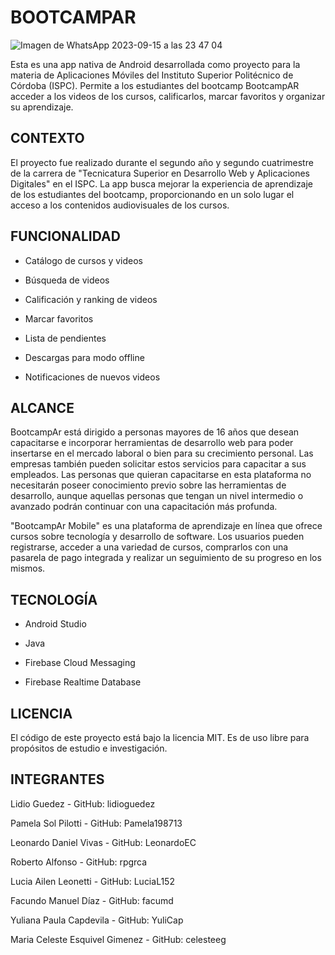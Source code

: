 # BOOTCAMPAR 
![Imagen de WhatsApp 2023-09-15 a las 23 47 04](https://github.com/abelardog/bootcampar/assets/106390254/cdc7939c-7fe8-436c-a3f5-274e46004f12)


Esta es una app nativa de Android desarrollada como proyecto para la materia de Aplicaciones Móviles del Instituto Superior Politécnico de Córdoba (ISPC). Permite a los estudiantes del bootcamp BootcampAR acceder a los videos de los cursos, calificarlos, marcar favoritos y organizar su aprendizaje.

## CONTEXTO

El proyecto fue realizado durante el segundo año y segundo cuatrimestre de la carrera de "Tecnicatura Superior en Desarrollo Web y Aplicaciones Digitales" en el ISPC. La app busca mejorar la experiencia de aprendizaje de los estudiantes del bootcamp, proporcionando en un solo lugar el acceso a los contenidos audiovisuales de los cursos.

## FUNCIONALIDAD

- Catálogo de cursos y videos

- Búsqueda de videos

- Calificación y ranking de videos

- Marcar favoritos

- Lista de pendientes

- Descargas para modo offline

- Notificaciones de nuevos videos

## ALCANCE

BootcampAr está dirigido a personas mayores de 16 años que desean capacitarse e
incorporar herramientas de desarrollo web para poder insertarse en el mercado laboral
o bien para su crecimiento personal. Las empresas también pueden solicitar estos
servicios para capacitar a sus empleados.
Las personas que quieran capacitarse en esta plataforma no necesitarán poseer
conocimiento previo sobre las herramientas de desarrollo, aunque aquellas personas
que tengan un nivel intermedio o avanzado podrán continuar con una capacitación
más profunda.

"BootcampAr Mobile" es una plataforma de aprendizaje en línea que ofrece cursos sobre tecnología y desarrollo de software. Los usuarios pueden registrarse, acceder a una variedad de cursos, comprarlos con una pasarela de pago integrada y realizar un seguimiento de su progreso en los mismos.

## TECNOLOGÍA 

- Android Studio 

- Java

- Firebase Cloud Messaging

- Firebase Realtime Database

## LICENCIA

El código de este proyecto está bajo la licencia MIT. Es de uso libre para propósitos de estudio e investigación.

## INTEGRANTES

Lidio Guedez -  GitHub: lidioguedez 

Pamela Sol Pilotti - GitHub: Pamela198713 

Leonardo Daniel Vivas - GitHub: LeonardoEC 

Roberto Alfonso - GitHub: rpgrca 

Lucia Ailen Leonetti - GitHub: LuciaL152 

Facundo Manuel Díaz - GitHub: facumd 

Yuliana Paula Capdevila - GitHub: YuliCap 

Maria Celeste Esquivel Gimenez - GitHub: celesteeg 



